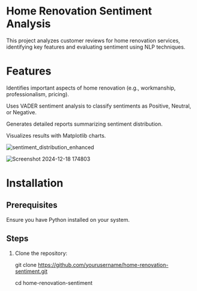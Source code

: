 # Home Renovation Sentiment Analysis

This project analyzes customer reviews for home renovation services, identifying key features and evaluating sentiment using NLP techniques.

# Features

Identifies important aspects of home renovation (e.g., workmanship, professionalism, pricing).

Uses VADER sentiment analysis to classify sentiments as Positive, Neutral, or Negative.

Generates detailed reports summarizing sentiment distribution.

Visualizes results with Matplotlib charts.

![sentiment_distribution_enhanced](https://github.com/user-attachments/assets/35811f91-b488-419d-b5e5-a645302d7428)

![Screenshot 2024-12-18 174803](https://github.com/user-attachments/assets/f2f5ddab-7253-48f6-ad53-d0aee4f66ad1)

# Installation

## Prerequisites

Ensure you have Python installed on your system.

## Steps

1. Clone the repository:

   git clone https://github.com/yourusername/home-renovation-sentiment.git

   cd home-renovation-sentiment
